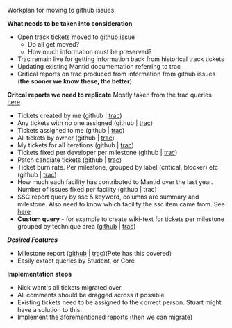 Workplan for moving to github issues.

**What needs to be taken into consideration**

* Open track tickets moved to github issue
  * Do all get moved?
  * How much information must be preserved?
* Trac remain live for getting information back from historical track tickets
* Updating existing Mantid documentation referring to trac
* Critical reports on trac produced from information from github issues (**the sooner we know these, the better**)

**Critcal reports we need to replicate**
Mostly taken from the trac queries [here](http://trac.mantidproject.org/mantid/report)

* Tickets created by me (github | [trac](http://trac.mantidproject.org/mantid/report/1))
* Any tickets with no one assigned (github | [trac](http://trac.mantidproject.org/mantid/report/3))
* Tickets assigned to me (github | [trac](http://trac.mantidproject.org/mantid/report/7))
* All tickets by owner (github | [trac](http://trac.mantidproject.org/mantid/report/10))
* My tickets for all iterations (github | [trac](http://trac.mantidproject.org/mantid/report/15))
* Tickets fixed per developer per milestone (github | [trac](http://trac.mantidproject.org/mantid/report/21))
* Patch candiate tickets (github | [trac](http://trac.mantidproject.org/mantid/report/20))
* Ticket burn rate. Per milestone, grouped by label (critical, blocker) etc (github | [trac](http://trac.mantidproject.org/mantid/report/24))
* How much each facility has contributed to Mantid over the last year. Number of issues fixed per facility (github | trac)
* SSC report query by ssc & keyword, columns are summary and milestone. Also need to know which facility the ssc item came from. See [here](http://trac.mantidproject.org/mantid/wiki/SSC%20Report%202015)
* **Custom query** - for example to create wiki-text for tickets per milestone grouped by technique area  ([github](https://github.com/mantidproject/mantid/issues) | [trac](http://trac.mantidproject.org/mantid/query))

***Desired Features***
* Milestone report ([github](https://github.com/mantidproject/mantid/milestones) | [trac](http://trac.mantidproject.org/mantid/roadmap))(Pete has this covered)
* Easily extact queries by Student, or Core

**Implementation steps**

* Nick want's all tickets migrated over. 
* All comments should be dragged across if possible
* Existing tickets need to be assigned to the correct person. Stuart might have a solution to this.
* Implement the aforementioned reports (then we can migrate)
